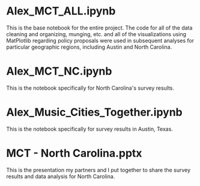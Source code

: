 # Alex_MCT_ALL.ipynb
This is the base notebook for the entire project. The code for all of the data cleaning and organizing, munging, etc. and all of the visualizations using MatPlotlib regarding policy proposals were used in subsequent analyses for particular geographic regions, including Austin and North Carolina.

# Alex_MCT_NC.ipynb
This is the notebook specifically for North Carolina's survey results.

# Alex_Music_Cities_Together.ipynb
This is the notebook specifically for survey results in Austin, Texas.

# MCT - North Carolina.pptx
This is the presentation my partners and I put together to share the survey results and data analysis for North Carolina.

